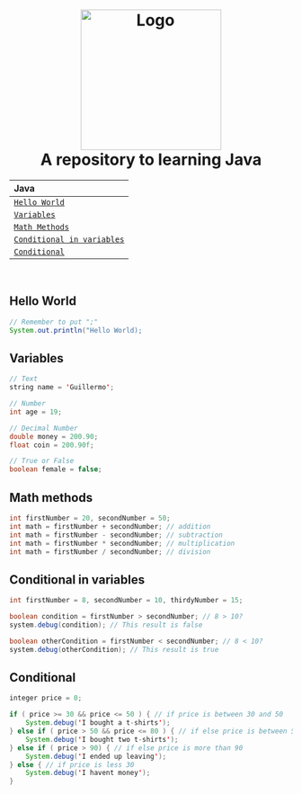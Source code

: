 <h1 align="center">
  <img src="https://cdn.freebiesupply.com/logos/thumbs/2x/java-14-logo.png" alt="Logo" width="250">
  <br>
  A repository to learning Java
  <br>
</h1>

<div align="center">

| Java                                                    |
| :------------------------------------------------------ |
| [`Hello World`](#hello-world)                           |
| [`Variables`](#variables)                               |
| [`Math Methods`](#math-methods)                         |
| [`Conditional in variables`](#conditional-in-variables) |
| [`Conditional`](#conditional)                           |

</div>

<br/>

## Hello World

```java
// Remember to put ";"
System.out.println("Hello World);
```

## Variables

```java
// Text
string name = 'Guillermo';

// Number
int age = 19;

// Decimal Number
double money = 200.90;
float coin = 200.90f;

// True or False
boolean female = false;
```

## Math methods

```java
int firstNumber = 20, secondNumber = 50;
int math = firstNumber + secondNumber; // addition
int math = firstNumber - secondNumber; // subtraction
int math = firstNumber * secondNumber; // multiplication
int math = firstNumber / secondNumber; // division
```

## Conditional in variables

```java
int firstNumber = 8, secondNumber = 10, thirdyNumber = 15;

boolean condition = firstNumber > secondNumber; // 8 > 10?
system.debug(condition); // This result is false

boolean otherCondition = firstNumber < secondNumber; // 8 < 10?
system.debug(otherCondition); // This result is true
```

## Conditional

```java
integer price = 0;

if ( price >= 30 && price <= 50 ) { // if price is between 30 and 50
    System.debug('I bought a t-shirts');
} else if ( price > 50 && price <= 80 ) { // if else price is between 51 and 80
    System.debug('I bought two t-shirts');
} else if ( price > 90) { // if else price is more than 90
    System.debug('I ended up leaving');
} else { // if price is less 30
    System.debug('I havent money');
}
```
